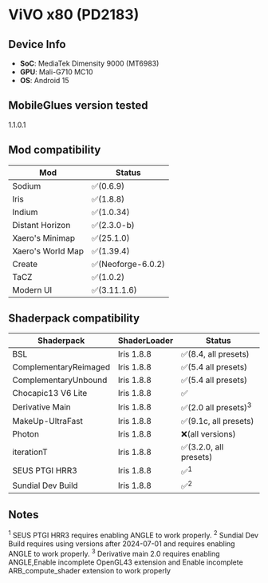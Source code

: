 <!-- markdownlint-disable MD033 -->

# ViVO x80 (PD2183)

## Device Info

- **SoC**: MediaTek Dimensity 9000 (MT6983)
- **GPU**: Mali-G710 MC10
- **OS**: Android 15

## MobileGlues version tested

1.1.0.1

## Mod compatibility

| **Mod**           | **Status**         |
| ----------------- | ------------------ |
| Sodium            | ✅(0.6.9)          |
| Iris              | ✅(1.8.8)          |
| Indium            | ✅(1.0.34)         |
| Distant Horizon   | ✅(2.3.0-b)        |
| Xaero's Minimap   | ✅(25.1.0)         |
| Xaero's World Map | ✅(1.39.4)         |
| Create            | ✅(Neoforge-6.0.2) |
| TaCZ              | ✅(1.0.2)          |
| Modern UI         | ✅(3.11.1.6)       |

## Shaderpack compatibility

| **Shaderpack**        | **ShaderLoader** | **Status**                      |
| --------------------- | ---------------- | ------------------------------- |
| BSL                   | Iris 1.8.8       | ✅(8.4, all presets)            |
| ComplementaryReimaged | Iris 1.8.8       | ✅(5.4 all presets)             |
| ComplementaryUnbound  | Iris 1.8.8       | ✅(5.4 all presets)             |
| Chocapic13 V6 Lite    | Iris 1.8.8       | ✅                              |
| Derivative Main       | Iris 1.8.8       | ✅(2.0 all presets)<sup>3</sup> |
| MakeUp-UltraFast      | Iris 1.8.8       | ✅(9.1c, all presets)           |
| Photon                | Iris 1.8.8       | ❌(all versions)                |
| iterationT            | Iris 1.8.8       | ✅(3.2.0, all presets)          |
| SEUS PTGI HRR3        | Iris 1.8.8       | ✅<sup>1</sup>                  |
| Sundial Dev Build     | Iris 1.8.8       | ✅<sup>2</sup>                  |

## Notes

<sup>1</sup> SEUS PTGI HRR3 requires enabling ANGLE to work properly.
<sup>2</sup> Sundial Dev Build requires using versions after 2024-07-01 and requires enabling ANGLE to work properly.
<sup>3</sup> Derivative main 2.0 requires enabling ANGLE,Enable incomplete OpenGL43 extension and Enable incomplete ARB_compute_shader extension to work properly
